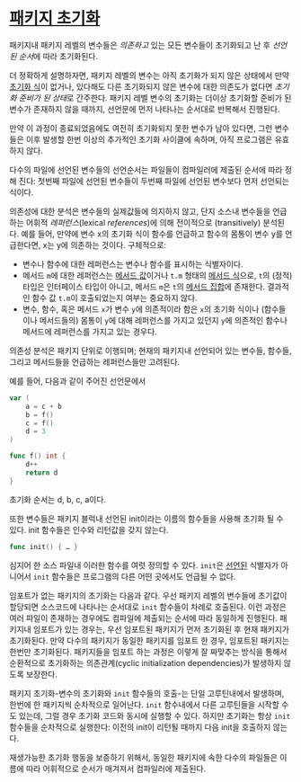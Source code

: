 # [패키지 초기화](#package-initialization)

패키지내 패키지 레벨의 변수들은 *의존하고* 있는 모든 변수들이 초기화되고 난 후 *선언된 순서*에 따라 초기화된다.

더 정확하게 설명하자면, 패키지 레벨의 변수는 아직 초기화가 되지 않은 상태에서 만약 [초기화 식](/Declarations%20and%20scope/variable_declarations.html)이 없거나, 있다해도 다른 초기화되지 않은 변수에 대한 의존도가 없다면 *초기화 준비가 된 상태*로 간주한다. 패키지 레벨 변수의 초기화는 더이상 초기화할 준비가 된 변수가 존재하지 않을 때까지, 선언문에 먼저 나타나는 순서대로 반복해서 진행된다.

만약 이 과정이 종료되었음에도 여전히 초기화되지 못한 변수가 남아 있다면, 그런 변수들은 이후 발생할 한번 이상의 추가적인 초기화 사이클에 속하며, 아직 프로그램은 유효하지 않다.

다수의 파일에 선언된 변수들의 선언순서는 파일들이 컴파일러에 제출된 순서에 따라 정해 진다: 첫번째 파일에 선언된 변수들이 두번째 파일에 선언된 변수보다 먼저 선언되는 식이다.

의존성에 대한 분석은 변수들의 실제값들에 의지하지 않고, 단지 소스내 변수들을 언급하는 어휘적 *레퍼런스*(lexical *references*)에 의해 전이적으로 (transitively) 분석된다. 예를 들어, 만약에 변수 x의 초기화 식이 함수를 언급하고 함수의 몸통이 변수 y를 언급한다면, x는 y에 의존하는 것이다. 구체적으로:

  * 변수나 함수에 대한 레퍼런스는 변수나 함수를 표시하는 식별자이다.
  * 메서드 `m`에 대한 레퍼런스는 [메서드 값](/Expressions/method_values.html)이거나 `t.m` 형태의 [메서드 식](/Expressions/method_expressions.html)으로, `t`의 (정적) 타입은 인터페이스 타입이 아니고, 메서드 `m`은 `t`의 [메서드 집합](/Types/method_sets.html)에 존재한다. 결과적인 함수 값 `t.m`이 호출되었는지 여부는 중요하지 않다.
  * 변수, 함수, 혹은 메서드 `x`가 변수 `y`에 의존적이라 함은 `x`의 초기화 식이나 (함수들이나 메서드들의) 몸통이 `y`에 대해 레퍼런스를 가지고 있던지 `y`에 의존적인 함수나 메서드에 레퍼런스를 가지고 있는 경우다.

의존성 분석은 패키지 단위로 이행되며; 현재의 패키지내 선언되어 있는 변수들, 함수들, 그리고 메서드들을 언급하는 레퍼런스들만 고려된다.

예를 들어, 다음과 같이 주어진 선언문에서

```go
var (
    a = c + b
    b = f()
    c = f()
    d = 3
)

func f() int {
    d++
    return d
}
```

초기화 순서는 d, b, c, a이다.

또한 변수들은 패키지 블럭내 선언된 init이라는 이름의 함수들을 사용해 초기화 될 수 있다. init 함수들은 인수와 리턴값을 갖지 않는다.

```go
func init() { … }
```

심지어 한 소스 파일내 이러한 함수를 여럿 정의할 수 있다. `init`은 [선언된](/Declarations%20and%20scope/) 식별자가 아니어서 `init` 함수들은 프로그램의 다른 어떤 곳에서도 언급될 수 없다.

임포트가 없는 패키지의 초기화는 다음과 같다. 우선 패키지 레벨의 변수들에 초기값이 할당되면 소스코드에 나타나는 순서대로 `init` 함수들이 차례로 호출된다. 이런 과정은 여러 파일이 존재하는 경우에도 컴파일에 제출되는 순서에 따라 동일하게 진행된다. 패키지내 임포트가 있는 경우는, 우선 임포트된 패키지가 먼저 초기화된 후 현재 패키지가 초기화된다. 만약 다수의 패키지가 동일한 패키지를 임포트 한 경우, 임포트된 패키지는 한번만 초기화된다. 패키지들을 임포트 하는 과정은 이렇게 잘 짜맞추는 방식을 통해서 순환적으로 초기화하는 의존관계(cyclic initialization dependencies)가 발생하지 않도록 보장한다.

패키지 초기화-변수의 초기화와 `init` 함수들의 호출-는 단일 고루틴내에서 발생하며, 한번에 한 패키지씩 순차적으로 일어난다. `init` 함수내에서 다른 고루틴들을 시작할 수도 있는데, 그럴 경우 초기화 코드와 동시에 실행할 수 있다. 하지만 초기화는 항상 `init` 함수들을 순차적으로 실행한다: 이전의 init이 리턴될 때까지 다음 init을 호출하지 않는다.

재생가능한 초기화 행동을 보증하기 위해서, 동일한 패키지에 속한 다수의 파일들은 이름에 따라 어휘적으로 순서가 매겨져서 컴파일러에 제출된다.
